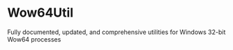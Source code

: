 # Wow64Util
Fully documented, updated, and comprehensive utilities for Windows 32-bit Wow64 processes
